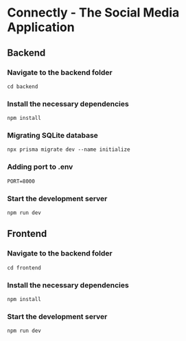 # Connectly - The Social Media Application


## Backend

### Navigate to the backend folder
```cd backend```

### Install the necessary dependencies
```npm install```

### Migrating SQLite database
```npx prisma migrate dev --name initialize```

### Adding port to .env
```PORT=8000```

### Start the development server
```npm run dev```


## Frontend

### Navigate to the backend folder
```cd frontend```

### Install the necessary dependencies
```npm install```

### Start the development server
```npm run dev```



